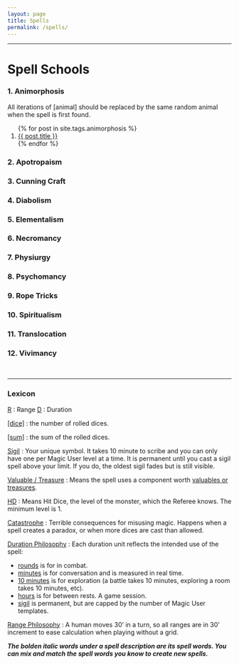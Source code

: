```yaml
---
layout: page
title: Spells
permalink: /spells/
---
```


---

# Spell Schools 
### 1. Animorphosis 
All iterations of [animal] should be replaced by the same random animal when the spell is first found.
<ol>
{% for post in site.tags.animorphosis %}
<a class="post-title" href="{{ site.baseurl }}{{ post.url }}">
<li> {{ post.title }} </li>
</a>
{% endfor %}
</ol>


### 2. Apotropaism
### 3. Cunning Craft
### 4. Diabolism
### 5. Elementalism
### 6. Necromancy
### 7. Physiurgy
### 8. Psychomancy
### 9. Rope Tricks
### 10. Spiritualism
### 11. Translocation
### 12. Vivimancy

<br>

---

### Lexicon

<ins>R</ins> : Range	  <ins>D</ins> : Duration

<ins>[dice]</ins> : the number of rolled dices.

<ins>[sum]</ins> : the sum of the rolled dices.

<ins>Sigil</ins> : Your unique symbol. It takes 10 minute to scribe and you can only have one per Magic User level at a time. It is permanent until you cast a sigil spell above your limit. If you do, the oldest sigil fades but is still visible.

<ins>Valuable / Treasure</ins> : Means the spell uses a component worth [valuables or treasures](/2020/11/10/extra-rules/).

<ins>HD</ins> : Means Hit Dice, the level of the monster, which the Referee knows. The minimum level is 1.

<ins>Catastrophe</ins> : Terrible consequences for misusing magic. Happens when a spell creates a paradox, or when more dices are cast than allowed.

<ins>Duration Philosophy</ins> : Each duration unit reflects the intended use of the spell:
- <ins>rounds</ins> is for in combat.
- <ins>minutes</ins> is for conversation and is measured in real time.
- <ins>10 minutes</ins> is for exploration (a battle takes 10 minutes, exploring a room takes 10 minutes, etc).
- <ins>hours</ins> is for between rests. A game session.
- <ins>sigil</ins> is permanent, but are capped by the number of Magic User templates.

<ins>Range Philosophy</ins> : 
A human moves 30’ in a turn, so all ranges are in 30’ increment to ease calculation when playing without a grid.

***The bolden italic words under a spell description are its spell words. You can mix and match the spell words you know to create new spells.***
